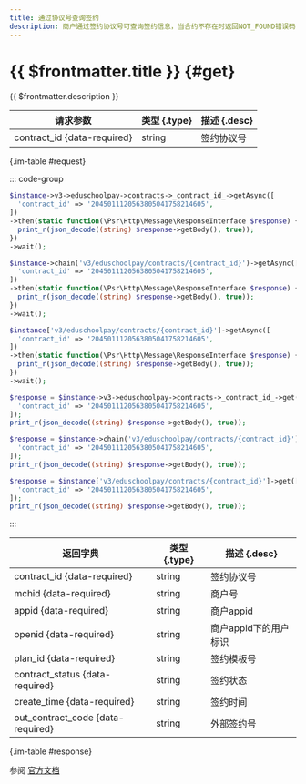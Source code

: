 ```yaml
---
title: 通过协议号查询签约
description: 商户通过签约协议号可查询签约信息，当合约不存在时返回NOT_FOUND错误码
---
```


# {{ $frontmatter.title }} {#get}

{{ $frontmatter.description }}

| 请求参数 | 类型 {.type} | 描述 {.desc}
| --- | --- | ---
| contract_id {data-required} | string | 签约协议号

{.im-table #request}

::: code-group

```php [异步纯链式]
$instance->v3->eduschoolpay->contracts->_contract_id_->getAsync([
  'contract_id' => '2045011120563805041758214605',
])
->then(static function(\Psr\Http\Message\ResponseInterface $response) {
  print_r(json_decode((string) $response->getBody(), true));
})
->wait();
```

```php [异步声明式]
$instance->chain('v3/eduschoolpay/contracts/{contract_id}')->getAsync([
  'contract_id' => '2045011120563805041758214605',
])
->then(static function(\Psr\Http\Message\ResponseInterface $response) {
  print_r(json_decode((string) $response->getBody(), true));
})
->wait();
```

```php [异步属性式]
$instance['v3/eduschoolpay/contracts/{contract_id}']->getAsync([
  'contract_id' => '2045011120563805041758214605',
])
->then(static function(\Psr\Http\Message\ResponseInterface $response) {
  print_r(json_decode((string) $response->getBody(), true));
})
->wait();
```

```php [同步纯链式]
$response = $instance->v3->eduschoolpay->contracts->_contract_id_->get([
  'contract_id' => '2045011120563805041758214605',
]);
print_r(json_decode((string) $response->getBody(), true));
```

```php [同步声明式]
$response = $instance->chain('v3/eduschoolpay/contracts/{contract_id}')->get([
  'contract_id' => '2045011120563805041758214605',
]);
print_r(json_decode((string) $response->getBody(), true));
```

```php [同步属性式]
$response = $instance['v3/eduschoolpay/contracts/{contract_id}']->get([
  'contract_id' => '2045011120563805041758214605',
]);
print_r(json_decode((string) $response->getBody(), true));
```

:::

| 返回字典 | 类型 {.type} | 描述 {.desc}
| --- | --- | ---
| contract_id {data-required} | string | 签约协议号
| mchid {data-required} | string | 商户号
| appid {data-required} | string | 商户appid
| openid {data-required} | string | 商户appid下的用户标识
| plan_id {data-required} | string | 签约模板号
| contract_status {data-required} | string | 签约状态
| create_time {data-required} | string | 签约时间
| out_contract_code {data-required} | string | 外部签约号

{.im-table #response}

参阅 [官方文档](https://pay.weixin.qq.com/doc/v3/partner/4012468959)
